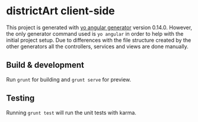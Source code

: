 # districtArt client-side

This project is generated with [yo angular generator](https://github.com/yeoman/generator-angular) version 0.14.0.
However, the only generator command used is `yo angular` in order to help with the initial project setup.
Due to differences with the file structure created by the other generators all the controllers, services and views are done manually.

## Build & development

Run `grunt` for building and `grunt serve` for preview.

## Testing

Running `grunt test` will run the unit tests with karma.
